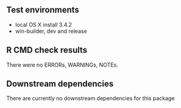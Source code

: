 ## Test environments
* local OS X install 3.4.2
* win-builder, dev and release

## R CMD check results
There were no ERRORs, WARNINGs, NOTEs. 

## Downstream dependencies
There are currently no downstream dependencies for this package

